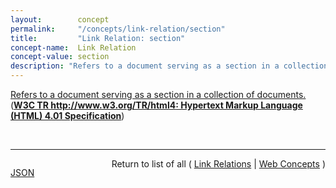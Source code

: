 ```yaml
---
layout:        concept
permalink:     "/concepts/link-relation/section"
title:         "Link Relation: section"
concept-name:  Link Relation
concept-value: section
description: "Refers to a document serving as a section in a collection of documents."
---
```


[Refers to a document serving as a section in a collection of documents.](http://www.w3.org/TR/html4/types.html#type-links "Read documentation for Link Relation &#34;section&#34;") (**[W3C TR http://www.w3.org/TR/html4: Hypertext Markup Language (HTML) 4.01 Specification](/specs/W3C/TR/html4 "This specification defines the HyperText Markup Language (HTML), the publishing language of the World Wide Web. This specification defines HTML 4.01, which is a subversion of HTML 4. In addition to the text, multimedia, and hyperlink features of the previous versions of HTML (HTML 3.2 and HTML 2.0), HTML 4 supports more multimedia options, scripting languages, style sheets, better printing facilities, and documents that are more accessible to users with disabilities. HTML 4 also takes great strides towards the internationalization of documents, with the goal of making the Web truly World Wide.")**)

<br/>
<hr/>

<p style="float : left"><a href="./section.json" title="JSON representing this particular Web Concept value">JSON</a></p>
<p style="text-align: right">Return to list of all ( <a href="../link-relation/">Link Relations</a> | <a href="../">Web Concepts</a> )</p>
